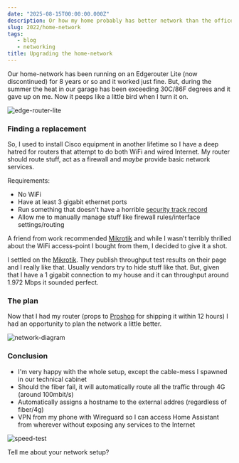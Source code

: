 ```yaml
---
date: "2025-08-15T00:00:00.000Z"
description: Or how my home probably has better network than the office.
slug: 2022/home-network
tags:
   - blog
   - networking
title: Upgrading the home-network
---
```


Our home-network has been running on an Edgerouter Lite (now discontinued) for 8 years or so and it worked just fine. But, during the summer the heat in our garage has been exceeding 30C/86F degrees and it gave up on me. Now it peeps like a little bird when I turn it on.

![edge-router-lite](edge-router-lite-borked.png)

### Finding a replacement

So, I used to install Cisco equipment in another lifetime so I have a deep hatred for routers that attempt to do both WiFi and wired Internet. My router should route stuff, act as a firewall and _maybe_ provide basic network services.

Requirements:

- No WiFi
- Have at least 3 gigabit ethernet ports
- Run something that doesn't have a horrible [security track record](https://www.cvedetails.com/vulnerability-list.php?vendor_id=12508&product_id=23641)
- Allow me to manually manage stuff like firewall rules/interface settings/routing

A friend from work recommended [Mikrotik](https://mikrotik.com) and while I wasn't terribly thrilled about the WiFi access-point I bought from them, I decided to give it a shot.

I settled on the [Mikrotik](https://mikrotik.com/product/RB750Gr3). They publish throughput test results on their page and I really like that. Usually vendors try to hide stuff like that. But, given that I have a 1 gigabit connection to my house and it can throughput around 1.972 Mbps it sounded perfect.

### The plan

Now that I had my router (props to [Proshop](https://www.proshop.dk) for shipping it within 12 hours) I had an opportunity to plan the network a little better.

![network-diagram](network-architecture.png)

### Conclusion

- I'm very happy with the whole setup, except the cable-mess I spawned in our technical cabinet
- Should the fiber fail, it will automatically route all the traffic through 4G (around 100mbit/s)
- Automatically assigns a hostname to the external addres (regardless of fiber/4g)
- VPN from my phone with Wireguard so I can access Home Assistant from wherever without exposing any services to the Internet

![speed-test](speed-test.png)

Tell me about your network setup?
